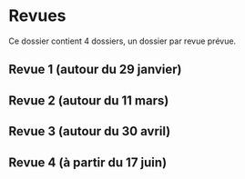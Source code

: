 # Revues

Ce dossier contient 4 dossiers, un dossier par revue prévue.

## Revue 1 (autour du 29 janvier)

## Revue 2 (autour du 11 mars)

## Revue 3 (autour du 30 avril)

## Revue 4 (à partir du 17 juin)
